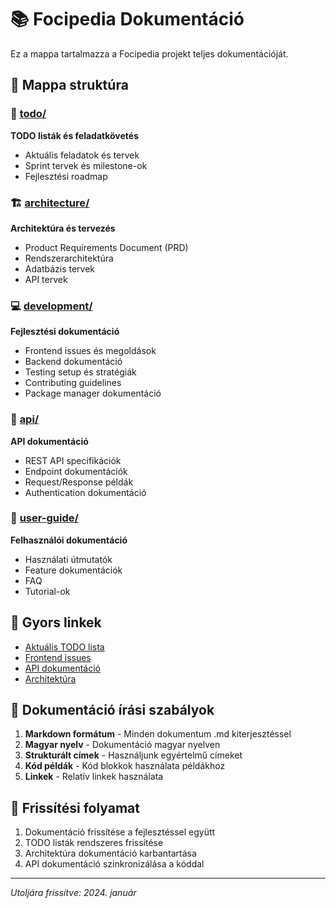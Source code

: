# 📚 Focipedia Dokumentáció

Ez a mappa tartalmazza a Focipedia projekt teljes dokumentációját.

## 📁 Mappa struktúra

### 🎯 [todo/](./todo/)

**TODO listák és feladatkövetés**

- Aktuális feladatok és tervek
- Sprint tervek és milestone-ok
- Fejlesztési roadmap

### 🏗️ [architecture/](./architecture/)

**Architektúra és tervezés**

- Product Requirements Document (PRD)
- Rendszerarchitektúra
- Adatbázis tervek
- API tervek

### 💻 [development/](./development/)

**Fejlesztési dokumentáció**

- Frontend issues és megoldások
- Backend dokumentáció
- Testing setup és stratégiák
- Contributing guidelines
- Package manager dokumentáció

### 🔌 [api/](./api/)

**API dokumentáció**

- REST API specifikációk
- Endpoint dokumentációk
- Request/Response példák
- Authentication dokumentáció

### 👥 [user-guide/](./user-guide/)

**Felhasználói dokumentáció**

- Használati útmutatók
- Feature dokumentációk
- FAQ
- Tutorial-ok

## 🚀 Gyors linkek

- [Aktuális TODO lista](./todo/)
- [Frontend issues](./development/frontend.md)
- [API dokumentáció](./api/)
- [Architektúra](./architecture/)

## 📝 Dokumentáció írási szabályok

1. **Markdown formátum** - Minden dokumentum .md kiterjesztéssel
2. **Magyar nyelv** - Dokumentáció magyar nyelven
3. **Strukturált címek** - Használjunk egyértelmű címeket
4. **Kód példák** - Kód blokkok használata példákhoz
5. **Linkek** - Relatív linkek használata

## 🔄 Frissítési folyamat

1. Dokumentáció frissítése a fejlesztéssel együtt
2. TODO listák rendszeres frissítése
3. Architektúra dokumentáció karbantartása
4. API dokumentáció szinkronizálása a kóddal

---

_Utoljára frissítve: 2024. január_
